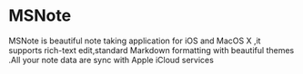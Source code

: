 # MSNote
MSNote is beautiful note taking application for iOS and MacOS X ,it supports rich-text edit,standard Markdown formatting with beautiful themes .All your note data are sync with Apple iCloud services
